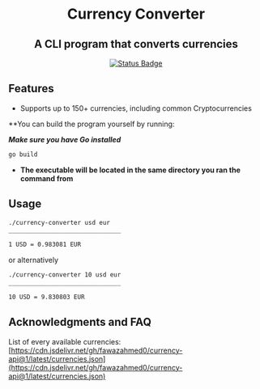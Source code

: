 <div align="center">
  
# Currency Converter
## **A CLI program that converts currencies**

[![Status Badge](https://github.com/Rayrsn/currencyConverter/actions/workflows/go.yml/badge.svg)](https://github.com/Rayrsn/currencyConverter/actions/workflows/go.yml)

</div>

## Features
* Supports up to 150+ currencies, including common Cryptocurrencies

**You can build the program yourself by running:

***Make sure you have Go installed***

```bash
go build
```
* **The executable will be located in the same directory you ran the command from**

## Usage
```bash
./currency-converter usd eur
_______________________________

1 USD = 0.983081 EUR
```
or alternatively
```bash
./currency-converter 10 usd eur
_______________________________

10 USD = 9.830803 EUR
```


## Acknowledgments and FAQ
List of every available currencies: [https://cdn.jsdelivr.net/gh/fawazahmed0/currency-api@1/latest/currencies.json](https://cdn.jsdelivr.net/gh/fawazahmed0/currency-api@1/latest/currencies.json)
